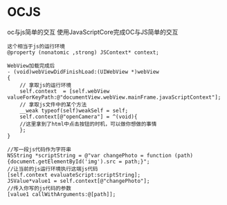 # OCJS
oc与js简单的交互
使用JavaScriptCore完成OC与JS简单的交互
    
    这个相当于js的运行环境
    @property (nonatomic ,strong) JSContext* context;

    WebView加载完成后
    - (void)webViewDidFinishLoad:(UIWebView *)webView
    {
        // 拿取js的运行环境
        self.context  = [self.webView valueForKeyPath:@"documentView.webView.mainFrame.javaScriptContext"];
        // 拿取js文件中的某个方法
        __weak typeof(self)weakSelf = self;
        self.context[@"openCamera"] = ^(void){
        //这里拿到了html中点击按钮的时机，可以做你想做的事情
        };
    }

    //写一段js代码作为字符串
    NSString *scriptString = @"var changePhoto = function (path) {document.getElementById('img').src = path;}";
    //让当前的js运行环境执行这端js代码
    [self.context evaluateScript:scriptString];
    JSValue*value1 = self.context[@"changePhoto"];
    //传入你写的js代码的参数
    [value1 callWithArguments:@[path]];
